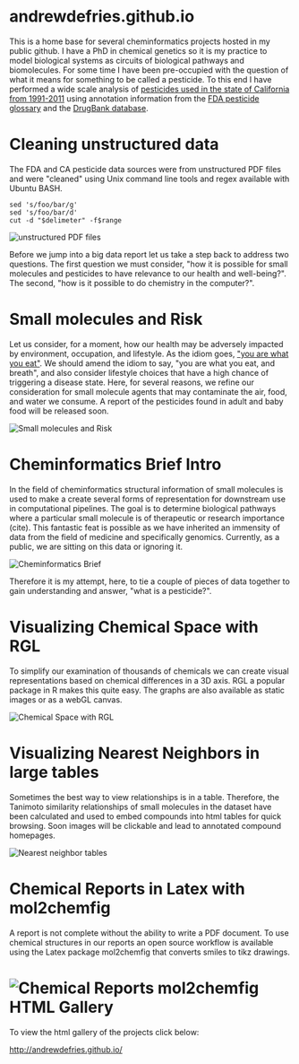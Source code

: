 andrewdefries.github.io
=======================

This is a home base for several cheminformatics projects hosted in my public github. I have a PhD in chemical genetics so it is my practice to model biological systems as circuits of biological pathways and biomolecules. For some time I have been pre-occupied with the question of what it means for something to be called a pesticide. To this end I have performed a wide scale analysis of [pesticides used in the state of California from 1991-2011](https://github.com/andrewdefries/CA_Pesticides_1991_2011 "CA_Pesticides_1991_2011 Github!") using annotation information from the [FDA pesticide glossary](https://github.com/andrewdefries/FDA_Pesticide_Glossary "FDA_Pesticide_Glossary Github!") and the [DrugBank database](http://www.drugbank.ca/downloads#structures "DrugBank.ca Structure Download").

Cleaning unstructured data
==========================
The FDA and CA pesticide data sources were from unstructured PDF files and were "cleaned" using Unix command line tools and regex available with Ubuntu BASH.

```
sed 's/foo/bar/g'
sed 's/foo/bar/d'
cut -d "$delimeter" -f$range
```

![unstructured PDF files](https://github.com/andrewdefries/andrewdefries.github.io/blob/master/Images/FDA_and_CA_Pesticides_UnstructuredText.png "Representative view of original source material")



Before we jump into a big data report let us take a step back to address two questions. The first question we must consider, "how it is possible for small molecules and pesticides to have relevance to our health and well-being?". The second, "how is it possible to do chemistry in the computer?".

Small molecules and Risk
========================

Let us consider, for a moment, how our health may be adversely impacted by environment, occupation, and lifestyle. As the idiom goes, ["you are what you eat"](https://github.com/andrewdefries/YAWYE "YAWYE Github!"). We should amend the idiom to say, "you are what you eat, and breath", and also consider lifestyle choices that have a high chance of triggering a disease state. Here, for several reasons, we refine our consideration for small molecule agents that may contaminate the air, food, and water we consume. A report of the pesticides found in adult and baby food will be released soon.  


![Small molecules and Risk](https://github.com/andrewdefries/andrewdefries.github.io/blob/master/Images/SmallMoleculesAndRisk.png "Let us consider the big picture of small problems")

Cheminformatics Brief Intro
=============================

In the field of cheminformatics structural information of small molecules is used to make a create several forms of representation for downstream use in computational pipelines. The goal is to determine biological pathways where a particular small molecule is of therapeutic or research importance (cite). This fantastic feat is possible as we have inherited an immensity of data from the field of medicine and specifically genomics. Currently, as a public, we are sitting on this data or ignoring it. 

![Cheminformatics Brief](https://github.com/andrewdefries/andrewdefries.github.io/blob/master/Images/CheminformaticsOverview_01.png)


Therefore it is my attempt, here, to tie a couple of pieces of data together to gain understanding and answer, "what is a pesticide?".

Visualizing Chemical Space with RGL
==============================

To simplify our examination of thousands of chemicals we can create visual representations based on chemical differences in a 3D axis. RGL a popular package in R makes this quite easy. The graphs are also available as static images or as a webGL canvas.

![Chemical Space with RGL](https://github.com/andrewdefries/andrewdefries.github.io/blob/master/Images/ChemicalSpaceRGL.png)

Visualizing Nearest Neighbors in large tables
=============================================

Sometimes the best way to view relationships is in a table. Therefore, the Tanimoto similarity relationships of small molecules in the dataset have been calculated and used to embed compounds into html tables for quick browsing. Soon images will be clickable and lead to annotated compound homepages.

![Nearest neighbor tables](https://github.com/andrewdefries/andrewdefries.github.io/blob/master/Images/CheminformaticsHwriter.png)

Chemical Reports in Latex with mol2chemfig
==========================================

A report is not complete without the ability to write a PDF document. To use chemical structures in our reports an open source workflow is available using the Latex package mol2chemfig that converts smiles to tikz drawings.

![Chemical Reports mol2chemfig](https://github.com/andrewdefries/andrewdefries.github.io/blob/master/Images/CheminformaticsMol2chemfig.png)
HTML Gallery
=============
To view the html gallery of the projects click below:

http://andrewdefries.github.io/


